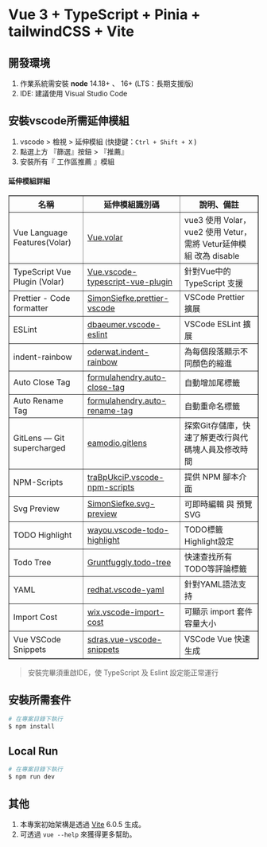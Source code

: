# Vue 3 + TypeScript + Pinia + tailwindCSS + Vite

## 開發環境

1. 作業系統需安裝 **node** 14.18+ 、 16+ (LTS：長期支援版)
2. IDE: 建議使用 Visual Studio Code

## 安裝vscode所需延伸模組

1. vscode > 檢視 > 延伸模組 (快捷鍵：`Ctrl + Shift + X` )
2. 點選上方 『篩選』按鈕 > 『推薦』
3. 安裝所有『 工作區推薦 』模組

#### 延伸模組詳細

<table border>
  <thead>
    <tr>
      <th>名稱</th>
      <th>延伸模組識別碼</th>
      <th>說明、備註</th>
    </tr>
  </thead>
  <tbody>
    <tr>
      <td>Vue Language Features(Volar)</td>
      <td><a href="https://marketplace.visualstudio.com/items?itemName=Vue.volar" target="_blank">Vue.volar</a></td>
      <td>vue3 使用 Volar，vue2 使用 Vetur，需將 Vetur延伸模組 改為 disable</td>
    </tr>
    <tr>
      <td>TypeScript Vue Plugin (Volar)</td>
      <td><a href="https://marketplace.visualstudio.com/items?itemName=Vue.vscode-typescript-vue-plugin" target="_blank">Vue.vscode-typescript-vue-plugin</a></td>
      <td>針對Vue中的 TypeScript 支援</td>
    </tr>
    <tr>
      <td>Prettier - Code formatter</td>
      <td><a href="https://marketplace.visualstudio.com/items?itemName=SimonSiefke.prettier-vscode" target="_blank">SimonSiefke.prettier-vscode</a></td>
      <td>VSCode Prettier 擴展</td>
    </tr>
    <tr>
      <td>ESLint</td>
      <td><a href="https://marketplace.visualstudio.com/items?itemName=dbaeumer.vscode-eslint" target="_blank">dbaeumer.vscode-eslint</a></td>
      <td>VSCode ESLint 擴展</td>
    </tr>
    <tr>
      <td>indent-rainbow</td>
      <td><a href="https://marketplace.visualstudio.com/items?itemName=oderwat.indent-rainbow" target="_blank">oderwat.indent-rainbow</a></td>
      <td>為每個段落顯示不同顏色的縮進</td>
    </tr>
    <tr>
      <td>Auto Close Tag</td>
      <td><a href="https://marketplace.visualstudio.com/items?itemName=formulahendry.auto-close-tag" target="_blank">formulahendry.auto-close-tag</a></td>
      <td>自動增加尾標籤</td>
    </tr>
    <tr>
      <td>Auto Rename Tag</td>
      <td><a href="https://marketplace.visualstudio.com/items?itemName=formulahendry.auto-rename-tag" target="_blank">formulahendry.auto-rename-tag</a></td>
      <td>自動重命名標籤</td>
    </tr>
    <tr>
      <td>GitLens — Git supercharged</td>
      <td><a href="https://marketplace.visualstudio.com/items?itemName=eamodio.gitlens" target="_blank">eamodio.gitlens</a></td>
      <td>探索Git存儲庫，快速了解更改行與代碼塊人員及修改時間</td>
    </tr>
    <tr>
      <td>NPM-Scripts</td>
      <td><a href="https://marketplace.visualstudio.com/items?itemName=traBpUkciP.vscode-npm-scripts" target="_blank">traBpUkciP.vscode-npm-scripts</a></td>
      <td>提供 NPM 腳本介面</td>
    </tr>
    <tr>
      <td>Svg Preview</td>
      <td><a href="https://marketplace.visualstudio.com/items?itemName=SimonSiefke.svg-preview" target="_blank">SimonSiefke.svg-preview</a></td>
      <td>可即時編輯 與 預覽 SVG</td>
    </tr>
    <tr>
      <td>TODO Highlight</td>
      <td><a href="https://marketplace.visualstudio.com/items?itemName=wayou.vscode-todo-highlight" target="_blank">wayou.vscode-todo-highlight</a></td>
      <td>TODO標籤 Highlight設定</td>
    </tr>
    <tr>
      <td>Todo Tree</td>
      <td><a href="https://marketplace.visualstudio.com/items?itemName=Gruntfuggly.todo-tree" target="_blank">Gruntfuggly.todo-tree</a></td>
      <td>快速查找所有TODO等評論標籤</td>
    </tr>
    <tr>
      <td>YAML</td>
      <td><a href="https://marketplace.visualstudio.com/items?itemName=Gruntfuggly.todo-tree" target="_blank">redhat.vscode-yaml</a></td>
      <td>針對YAML語法支持</td>
    </tr>
    <tr>
      <td>Import Cost</td>
      <td><a href="https://marketplace.visualstudio.com/items?itemName=wix.vscode-import-cost" target="_blank">wix.vscode-import-cost</a></td>
      <td>可顯示 import 套件容量大小</td>
    </tr>
    <tr>
      <td>Vue VSCode Snippets</td>
      <td><a href="https://marketplace.visualstudio.com/items?itemName=sdras.vue-vscode-snippets" target="_blank">sdras.vue-vscode-snippets</a></td>
      <td>VSCode Vue 快速生成</td>
    </tr>
  </tbody>
</table>

> 安裝完畢須重啟IDE，使 TypeScript 及 Eslint 設定能正常運行

## 安裝所需套件

```bash
# 在專案目錄下執行
$ npm install
```

## Local Run

```bash
# 在專案目錄下執行
$ npm run dev
```

## 其他

1. 本專案初始架構是透過 [Vite](https://vitejs.dev/) 6.0.5 生成。
2. 可透過 `vue --help` 來獲得更多幫助。
